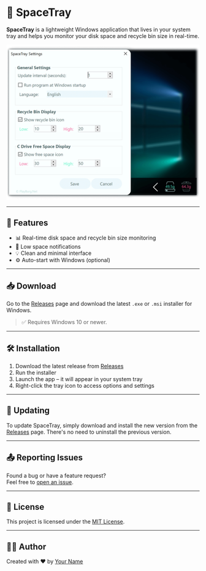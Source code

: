 # 🚀 SpaceTray

**SpaceTray** is a lightweight Windows application that lives in your system tray and helps you monitor your disk space and recycle bin size in real-time.

![screenshot](https://github.com/PlayBurg-Net/SpaceTray/blob/main/img/customization.png?raw=true)

---

## 🧩 Features

- 📊 Real-time disk space and recycle bin size monitoring
- 🔔 Low space notifications
- 💡 Clean and minimal interface
- ⚙️ Auto-start with Windows (optional)

---

## 📥 Download

Go to the [Releases](https://github.com/PlayBurg-Net/SpaceTray/releases) page and download the latest `.exe` or `.msi` installer for Windows.

> ✅ Requires Windows 10 or newer.

---

## 🛠 Installation

1. Download the latest release from [Releases](https://github.com/PlayBurg-Net/SpaceTray/releases)
2. Run the installer
3. Launch the app – it will appear in your system tray
4. Right-click the tray icon to access options and settings

---

## 🔄 Updating

To update SpaceTray, simply download and install the new version from the [Releases](https://github.com/PlayBurg-Net/SpaceTray/releases) page. There's no need to uninstall the previous version.

---

## 📤 Reporting Issues

Found a bug or have a feature request?  
Feel free to [open an issue](https://github.com/PlayBurg-Net/SpaceTray/issues).

---

## 📃 License

This project is licensed under the [MIT License](LICENSE).

---

## 👨‍💻 Author

Created with ❤️ by [Your Name](https://github.com/PlayBurg-Net)

